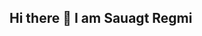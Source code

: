 ## Hi there 👋 I am Sauagt Regmi

<!--
**regmi-saugat/regmi-saugat** is a ✨ _special_ ✨ repository because its `README.md` (this file) appears on your GitHub profile.

Here are some ideas to get you started:

- 🔭 I’m currently working on ...
- 🌱 I’m currently learning Python, My Sql
- 👯 I’m looking to collaborate on ...
- 🤔 I’m looking for help with ...
- 💬 Ask me about anything.
- 📫 How to reach me: ...
- 😄 Pronouns: ...
- ⚡ Fun fact: ...
-->
